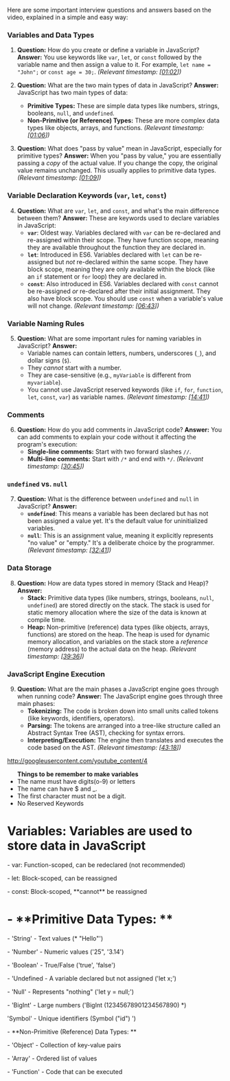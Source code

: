 Here are some important interview questions and answers based on the video, explained in a simple and easy way:

### Variables and Data Types

1.  **Question:** How do you create or define a variable in JavaScript?
    **Answer:** You use keywords like `var`, `let`, or `const` followed by the variable name and then assign a value to it. For example, `let name = "John";` or `const age = 30;`.
    *(Relevant timestamp: \[[01:02](http://www.youtube.com/watch?v=tVqy4Tw0i64&t=62)\])*

2.  **Question:** What are the two main types of data in JavaScript?
    **Answer:** JavaScript has two main types of data:
    * **Primitive Types:** These are simple data types like numbers, strings, booleans, `null`, and `undefined`.
    * **Non-Primitive (or Reference) Types:** These are more complex data types like objects, arrays, and functions.
    *(Relevant timestamp: \[[01:06](http://www.youtube.com/watch?v=tVqy4Tw0i64&t=66)\])*

3.  **Question:** What does "pass by value" mean in JavaScript, especially for primitive types?
    **Answer:** When you "pass by value," you are essentially passing a *copy* of the actual value. If you change the copy, the original value remains unchanged. This usually applies to primitive data types.
    *(Relevant timestamp: \[[01:09](http://www.youtube.com/watch?v=tVqy4Tw0i64&t=69)\])*

### Variable Declaration Keywords (`var`, `let`, `const`)

4.  **Question:** What are `var`, `let`, and `const`, and what's the main difference between them?
    **Answer:** These are keywords used to declare variables in JavaScript:
    * **`var`**: Oldest way. Variables declared with `var` can be re-declared and re-assigned within their scope. They have function scope, meaning they are available throughout the function they are declared in.
    * **`let`**: Introduced in ES6. Variables declared with `let` can be re-assigned but *not* re-declared within the same scope. They have block scope, meaning they are only available within the block (like an `if` statement or `for` loop) they are declared in.
    * **`const`**: Also introduced in ES6. Variables declared with `const` cannot be re-assigned *or* re-declared after their initial assignment. They also have block scope. You should use `const` when a variable's value will not change.
    *(Relevant timestamp: \[[06:43](http://www.youtube.com/watch?v=tVqy4Tw0i64&t=403)\])*

### Variable Naming Rules

5.  **Question:** What are some important rules for naming variables in JavaScript?
    **Answer:**
    * Variable names can contain letters, numbers, underscores (`_`), and dollar signs (`$`).
    * They *cannot* start with a number.
    * They are case-sensitive (e.g., `myVariable` is different from `myvariable`).
    * You cannot use JavaScript reserved keywords (like `if`, `for`, `function`, `let`, `const`, `var`) as variable names.
    *(Relevant timestamp: \[[14:41](http://www.youtube.com/watch?v=tVqy4Tw0i64&t=881)\])*

### Comments

6.  **Question:** How do you add comments in JavaScript code?
    **Answer:** You can add comments to explain your code without it affecting the program's execution:
    * **Single-line comments:** Start with two forward slashes `//`.
    * **Multi-line comments:** Start with `/*` and end with `*/`.
    *(Relevant timestamp: \[[30:45](http://www.youtube.com/watch?v=tVqy4Tw0i64&t=1845)\])*

### `undefined` vs. `null`

7.  **Question:** What is the difference between `undefined` and `null` in JavaScript?
    **Answer:**
    * **`undefined`**: This means a variable has been declared but has not been assigned a value yet. It's the default value for uninitialized variables.
    * **`null`**: This is an assignment value, meaning it explicitly represents "no value" or "empty." It's a deliberate choice by the programmer.
    *(Relevant timestamp: \[[32:41](http://www.youtube.com/watch?v=tVqy4Tw0i64&t=1961)\])*

### Data Storage

8.  **Question:** How are data types stored in memory (Stack and Heap)?
    **Answer:**
    * **Stack:** Primitive data types (like numbers, strings, booleans, `null`, `undefined`) are stored directly on the stack. The stack is used for static memory allocation where the size of the data is known at compile time.
    * **Heap:** Non-primitive (reference) data types (like objects, arrays, functions) are stored on the heap. The heap is used for dynamic memory allocation, and variables on the stack store a *reference* (memory address) to the actual data on the heap.
    *(Relevant timestamp: \[[39:36](http://www.youtube.com/watch?v=tVqy4Tw0i64&t=2376)\])*

### JavaScript Engine Execution

9.  **Question:** What are the main phases a JavaScript engine goes through when running code?
    **Answer:** The JavaScript engine goes through three main phases:
    * **Tokenizing:** The code is broken down into small units called tokens (like keywords, identifiers, operators).
    * **Parsing:** The tokens are arranged into a tree-like structure called an Abstract Syntax Tree (AST), checking for syntax errors.
    * **Interpreting/Execution:** The engine then translates and executes the code based on the AST.
    *(Relevant timestamp: \[[43:18](http://www.youtube.com/watch?v=tVqy4Tw0i64&t=2598)\])*

http://googleusercontent.com/youtube_content/4



<ul>
    <b>Things to be remember to make variables</b>
    <li>The name must have digits(o-9) or letters</li>
    <li>The name can have $ and _.</li>
    <li>The first character must not be a digit.</li>
    <li>No Reserved Keywords</li>
  </ul>


  <h1> Variables: Variables are used to store data in JavaScript</h1>
  <p> - var: Function-scoped, can be redeclared (not recommended)</p>
  <p> - let: Block-scoped, can be reassigned</p>
  <p> - const: Block-scoped, **cannot** be reassigned</p>



  <h1> - **Primitive Data Types: **</h1>
  <p>- 'String' - Text values (* "Hello"')</p>
  <p>- 'Number' - Numeric values ('25", '3.14')</p>
  <p>- 'Boolean' - True/False ('true', 'false')</p>
  <p>- 'Undefined - A variable declared but not assigned ('let x;')</p>
  <p>- 'Null' - Represents "nothing" ('let y = null;')</p>
  <p>- 'BigInt' - Large numbers ('BigInt (12345678901234567890) *)</p>
  <p>'Symbol' - Unique identifiers (Symbol ("id") ')</p>
  <p>- **Non-Primitive (Reference) Data Types: **</p>
  <p>- 'Object' - Collection of key-value pairs</p>
  <p>- 'Array' - Ordered list of values</p>
  <p>- 'Function' - Code that can be executed</p>